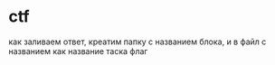 # ctf
как заливаем ответ, креатим папку с названием блока, и в файл с названием как название таска флаг
